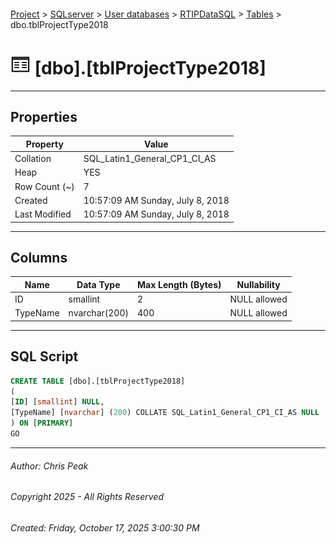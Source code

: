 #### 

[Project](../../../../index.md) > [SQLserver](../../../index.md) > [User databases](../../index.md) > [RTIPDataSQL](../index.md) > [Tables](Tables.md) > dbo.tblProjectType2018

# ![Tables](../../../../Images/Table32.png) [dbo].[tblProjectType2018]

---

## <a name="#properties"></a>Properties

| Property | Value |
|---|---|
| Collation | SQL_Latin1_General_CP1_CI_AS |
| Heap | YES |
| Row Count (~) | 7 |
| Created | 10:57:09 AM Sunday, July 8, 2018 |
| Last Modified | 10:57:09 AM Sunday, July 8, 2018 |


---

## <a name="#columns"></a>Columns

| Name | Data Type | Max Length (Bytes) | Nullability |
|---|---|---|---|
| ID | smallint | 2 | NULL allowed |
| TypeName | nvarchar(200) | 400 | NULL allowed |


---

## <a name="#sqlscript"></a>SQL Script

```sql
CREATE TABLE [dbo].[tblProjectType2018]
(
[ID] [smallint] NULL,
[TypeName] [nvarchar] (200) COLLATE SQL_Latin1_General_CP1_CI_AS NULL
) ON [PRIMARY]
GO

```


---

###### Author:  Chris Peak

###### Copyright 2025 - All Rights Reserved

###### Created: Friday, October 17, 2025 3:00:30 PM

